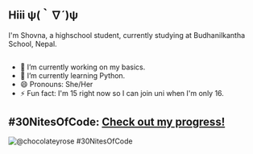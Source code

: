 ## Hiii ψ(｀∇´)ψ
I'm Shovna, a highschool student, currently studying at Budhanilkantha School, Nepal.

##

- 🔭 I’m currently working on my basics.
- 🌱 I’m currently learning Python.
- 😄 Pronouns: She/Her
- ⚡ Fun fact: I'm 15 right now so I can join uni when I'm only 16.

  
<!--
**chocolateyyrosee/chocolateyyrosee** is a ✨ _special_ ✨ repository because its `README.md` (this file) appears on your GitHub profile.

Here are some ideas to get you started:

- 👯 I’m looking to collaborate on ...
- 🤔 I’m looking for help with ...
- 💬 Ask me about ...
- 📫 How to reach me: ...
- -->

## #30NitesOfCode: [Check out my progress!](https://www.codedex.io/@chocolateyrose/30-nites-of-code)

  ![@chocolateyrose #30NitesOfCode](https://www.codedex.io/api/petStatus?user=chocolateyrose)

